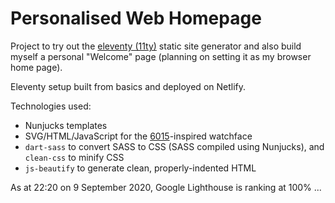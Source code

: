 # Personalised Web Homepage

Project to try out the [eleventy (11ty)](https://www.11ty.dev/) static site generator and also
build myself a personal "Welcome" page (planning on setting it as my browser home page).

Eleventy setup built from basics and deployed on Netlify.

Technologies used:
* Nunjucks templates
* SVG/HTML/JavaScript for the
  [6015](https://wornandwound.com/review/affordable-vintage-seiko-6105/)-inspired watchface
* `dart-sass` to convert SASS to CSS (SASS compiled using Nunjucks), and `clean-css` to minify CSS
* `js-beautify` to generate clean, properly-indented HTML

As at 22:20 on 9 September 2020, Google Lighthouse is ranking at 100% ...